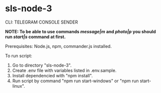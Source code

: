 # sls-node-3
CLI: TELEGRAM CONSOLE SENDER

**NOTE: To be able to use commands _message|m_ and _photo|p_ you should run _start|s_ command at first.**

Prerequisites: Node.js, npm, commander.js installed.

To run script:

1. Go to directory "sls-node-3".
2. Create .env file with variables listed in .env.sample.
3. Install dependencied with "npm install".
4. Run script by command "npm run start-windows" or "npm run start-linux".
